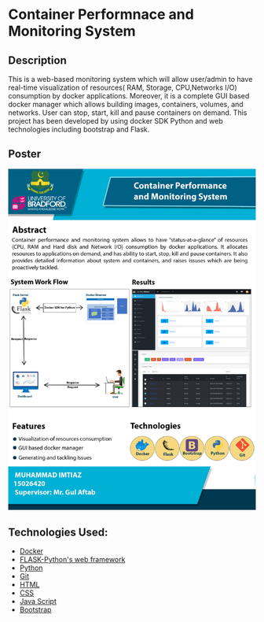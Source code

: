 # Container Performnace and Monitoring System

## Description
This is a web-based monitoring system which will allow user/admin to have real-time visualization of resources( RAM, Storage, CPU,Networks I/O) consumption by docker applications. Moreover, it is a complete GUI based docker manager which allows building images, containers, volumes, and networks.
User can stop, start, kill and pause containers on demand. This project has been developed by using docker SDK Python and web technologies including bootstrap and Flask.

## Poster
![Image of POSTER](FYP-Poster_15026420.jpg?raw=true "Poster")

## Technologies Used:
* [Docker](https://www.docker.com/)
* [FLASK-Python's web framework](http://flask.pocoo.org/)
* [Python](https://www.python.org/)
* [Git](https://git-scm.com/)
* [HTML](https://www.w3schools.com/html/)
* [CSS](https://www.w3schools.com/css/default.asp)
* [Java Script](https://www.w3schools.com/js/)
* [Bootstrap](https://getbootstrap.com/)
